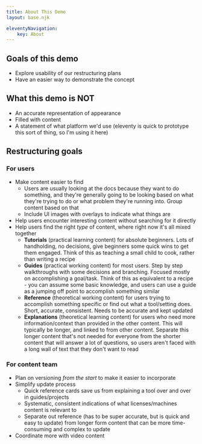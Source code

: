 ```yaml
---
title: About This Demo
layout: base.njk

eleventyNavigation:
    key: About
---
```


## Goals of this demo
- Explore usability of our restructuring plans
- Have an easier way to demonstrate the concept

## What this demo is NOT
- An accurate representation of appearance
- Filled with content
- A statement of what platform we'd use (eleventy is quick to prototype this sort of thing, so I'm using it here)

## Restructuring goals
### For users
- Make content easier to find
    - Users are usually looking at the docs because they want to do something, and they're generally going to be looking based on what they're trying to do or what problem they're running into. Group content based on that
    - Include UI images with overlays to indicate what things are
- Help users encounter interesting content without searching for it directly
- Help users find the right *type* of content, where right now it's all mixed together
    - **Tutorials** (practical learning content) for absolute beginners. Lots of handholding, no decisions, give beginners some quick wins to get them engaged. Think of this as teaching a small child to cook, rather than writing a recipe
    - **Guides** (practical working content) for most users. Step by step walkthroughs with some decisions and branching. Focused mostly on accomplishing a goal/task. Think of this as equivalent to a recipe - you can assume some basic knowledge, and users can use a guide as a jumping off point to accomplish something similar
    - **Reference** (theoretical working content) for users trying to accomplish something specific or find out what a tool/setting does. Short, accurate, consistent. Needs to be accurate and kept updated
    - **Explanations** (theoretical learning content) for users who need more information/context than provided in the other content. This will typically be longer, and linked to from other content. Separate this longer content that's not needed for everyone from the shorter content that will answer a lot of questions, so users aren't faced with a long wall of text that they don't want to read
### For content team
- Plan on versioning *from the start* to make it easier to incorporate
- Simplify update process
    - Quick reference cards save us from explaining a tool over and over in guides/projects
    - Systematic, consistent indications of what licenses/machines content is relevant to
    - Separate out reference (has to be super accurate, but is quick and easy to update) from longer form content that can be more time-consuming and complex to update
- Coordinate more with video content